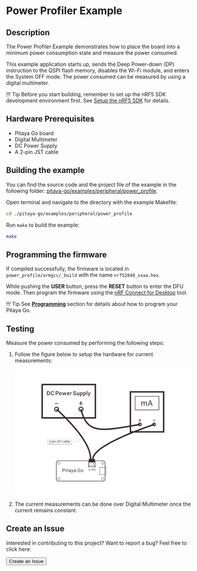 # Power Profiler Example

## Description

The Power Profiler Example demonstrates how to place the board into a minimum power consumption state and measure the power consumed.

This example application starts up, sends the Deep Power-down (DP) instruction to the QSPI flash memory, disables the Wi-Fi module, and enters the System OFF mode. The power consumed can be measured by using a digital multimeter.

!!! Tip
	Before you start building, remember to set up the nRF5 SDK development environment first. See [Setup the nRF5 SDK](../setup-the-nrf5-sdk.md) for details.

## Hardware Prerequisites

* Pitaya Go board
* Digital Multimeter
* DC Power Supply
* A 2-pin JST cable

## Building the example

You can find the source code and the project file of the example in the following folder: [pitaya-go/examples/peripheral/power_profile](https://github.com/makerdiary/pitaya-go/tree/master/examples/peripheral/power_profile).

Open terminal and navigate to the directory with the example Makefile:

``` sh
cd ./pitaya-go/examples/peripheral/power_profile
```

Run `make` to build the example:

``` sh
make
```

## Programming the firmware

If compiled successfully, the firmware is located in `power_profile/armgcc/_build` with the name `nrf52840_xxaa.hex`.

While pushing the **USER** button, press the **RESET** button to enter the DFU mode. Then program the firmware using the [nRF Connect for Desktop](https://www.nordicsemi.com/Software-and-Tools/Development-Tools/nRF-Connect-for-desktop) tool.

!!! Tip
	See **[Programming](../../programming.md)** section for details about how to program your Pitaya Go.


## Testing

Measure the power consumed by performing the following steps:

1. Follow the figure below to setup the hardware for current measurements:

	![](assets/images/power-profiling-setup.png)

2. The current measurements can be done over Digital Multimeter once the current remains constant.

## Create an Issue

Interested in contributing to this project? Want to report a bug? Feel free to click here:

<a href="https://github.com/makerdiary/pitaya-go/issues/new"><button data-md-color-primary="marsala"><i class="fa fa-github"></i> Create an Issue</button></a>

